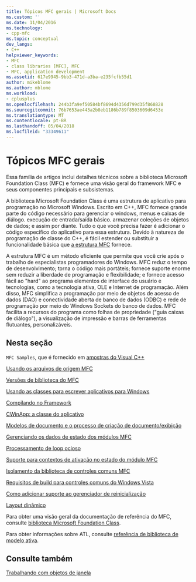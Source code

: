 ```yaml
---
title: Tópicos MFC gerais | Microsoft Docs
ms.custom: ''
ms.date: 11/04/2016
ms.technology:
- cpp-mfc
ms.topic: conceptual
dev_langs:
- C++
helpviewer_keywords:
- MFC
- class libraries [MFC], MFC
- MFC, application development
ms.assetid: 617e9945-9bb3-471d-a3ba-e235fcfb55d1
author: mikeblome
ms.author: mblome
ms.workload:
- cplusplus
ms.openlocfilehash: 244b3fa9ef50584bf8694d4356d799d35f868828
ms.sourcegitcommit: 76b7653ae443a2b8eb1186b789f8503609d6453e
ms.translationtype: MT
ms.contentlocale: pt-BR
ms.lasthandoff: 05/04/2018
ms.locfileid: "33349611"
---
```

# <a name="general-mfc-topics"></a>Tópicos MFC gerais
Essa família de artigos inclui detalhes técnicos sobre a biblioteca Microsoft Foundation Class (MFC) e fornece uma visão geral do framework MFC e seus componentes principais e subsistemas.  
  
 A biblioteca Microsoft Foundation Class é uma estrutura de aplicativo para programação no Microsoft Windows. Escrito em C++, MFC fornece grande parte do código necessário para gerenciar o windows, menus e caixas de diálogo. execução de entrada/saída básico. armazenar coleções de objetos de dados; e assim por diante. Tudo o que você precisa fazer é adicionar o código específico do aplicativo para essa estrutura. Devido à natureza de programação de classe do C++, é fácil estender ou substituir a funcionalidade básica que [a estrutura MFC](../mfc/framework-mfc.md) fornece.  
  
 A estrutura MFC é um método eficiente que permite que você crie após o trabalho de especialistas programadores do Windows. MFC reduz o tempo de desenvolvimento; torna o código mais portáteis; fornece suporte enorme sem reduzir a liberdade de programação e flexibilidade; e fornece acesso fácil ao "hard" ao programa elementos de interface do usuário e tecnologias, como a tecnologia ativa, OLE e Internet de programação. Além disso, MFC simplifica a programação por meio de objetos de acesso de dados (DAO) e conectividade aberta de banco de dados (ODBC) e rede de programação por meio do Windows Sockets do banco de dados. MFC facilita a recursos do programa como folhas de propriedade ("guia caixas de diálogo"), a visualização de impressão e barras de ferramentas flutuantes, personalizáveis.  
  
## <a name="in-this-section"></a>Nesta seção  
 `MFC Samples`, que é fornecido em [amostras do Visual C++](../visual-cpp-samples.md)  
  
 [Usando os arquivos de origem MFC](../mfc/using-the-mfc-source-files.md)  
  
 [Versões de biblioteca do MFC](../mfc/mfc-library-versions.md)  
  
 [Usando as classes para escrever aplicativos para Windows](../mfc/using-the-classes-to-write-applications-for-windows.md)  
  
 [Compilando no Framework](../mfc/building-on-the-framework.md)  
  
 [CWinApp: a classe do aplicativo](../mfc/cwinapp-the-application-class.md)  
  
 [Modelos de documento e o processo de criação de documento/exibição](../mfc/document-templates-and-the-document-view-creation-process.md)  
  
 [Gerenciando os dados de estado dos módulos MFC](../mfc/managing-the-state-data-of-mfc-modules.md)  
  
 [Processamento de loop ocioso](../mfc/idle-loop-processing.md)  
  
 [Suporte para contextos de ativação no estado do módulo MFC](../mfc/support-for-activation-contexts-in-the-mfc-module-state.md)  
  
 [Isolamento da biblioteca de controles comuns MFC](../mfc/isolation-of-the-mfc-common-controls-library.md)  
  
 [Requisitos de build para controles comuns do Windows Vista](../mfc/build-requirements-for-windows-vista-common-controls.md)  
  
 [Como adicionar suporte ao gerenciador de reinicialização](../mfc/how-to-add-restart-manager-support.md)  
  
 [Layout dinâmico](../mfc/dynamic-layout.md)  
  
 Para obter uma visão geral da documentação de referência do MFC, consulte [biblioteca Microsoft Foundation Class](../mfc/mfc-desktop-applications.md).  
  
 Para obter informações sobre ATL, consulte [referência de biblioteca de modelo ativa](../atl/atl-class-overview.md).  
  
## <a name="see-also"></a>Consulte também  
 [Trabalhando com objetos de janela](../mfc/working-with-window-objects.md)

